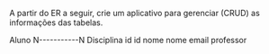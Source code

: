 A partir do ER a seguir, crie um aplicativo para gerenciar (CRUD) as informações das tabelas.

Aluno N-----------N Disciplina
id                  id
nome                nome
email               professor
